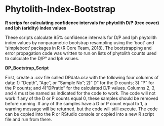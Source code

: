 # Phytolith-Index-Bootstrap
<B>R scrips for calculating confidence intervals for phytolith D/P (tree cover) and Iph (aridity) index values</B>

These scripts calculate 95% confidence intervals for D/P and Iph phytolith index values by nonparametric bootstrap resampling using the ‘boot’ and ‘simpleboot’ packages in R (R Core Team, 2018). The bootstrapping and error propagation code was written to run on lists of phytolith counts used to calculate the D/P° and Iph values.

<B>DP_Bootstrap_Script</B>

First, create a .csv file called DPdata.csv with the following four columns of data: 1) “Depth”, “Age”, or “Sample No”; 2)” D” for the D counts; 3) “P” for the P counts; and 4)”DPratio” for the calculated D/P values. Columns 2, 3, and 4 must be named as indicated for the code to work. The code will not work if any of the D or P counts equal 0, these samples should be removed before running. If any of the samples have a D or P count equal to 1, a warning message will be returned, but the code will still execute. The code can be copied into the R or RStudio console or copied into a new R script file and run from there.
